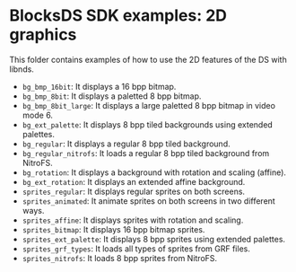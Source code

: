 # BlocksDS SDK examples: 2D graphics

This folder contains examples of how to use the 2D features of the DS with
libnds.

- `bg_bmp_16bit`: It displays a 16 bpp bitmap.
- `bg_bmp_8bit`: It displays a paletted 8 bpp bitmap.
- `bg_bmp_8bit_large`: It displays a large paletted 8 bpp bitmap in video mode 6.
- `bg_ext_palette`: It displays 8 bpp tiled backgrounds using extended palettes.
- `bg_regular`: It displays a regular 8 bpp tiled background.
- `bg_regular_nitrofs`: It loads a regular 8 bpp tiled background from NitroFS.
- `bg_rotation`: It displays a background with rotation and scaling (affine).
- `bg_ext_rotation`: It displays an extended affine background.
- `sprites_regular`: It displays regular sprites on both screens.
- `sprites_animated`: It animate sprites on both screens in two different ways.
- `sprites_affine`: It displays sprites with rotation and scaling.
- `sprites_bitmap`: It displays 16 bpp bitmap sprites.
- `sprites_ext_palette`: It displays 8 bpp sprites using extended palettes.
- `sprites_grf_types`: It loads all types of sprites from GRF files.
- `sprites_nitrofs`: It loads 8 bpp sprites from NitroFS.
